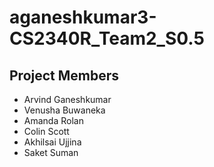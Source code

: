 # aganeshkumar3-CS2340R_Team2_S0.5

## Project Members
- Arvind Ganeshkumar
- Venusha Buwaneka
- Amanda Rolan
- Colin Scott
- Akhilsai Ujjina
- Saket Suman
